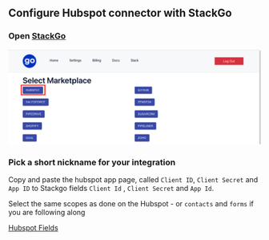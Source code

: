 ## Configure Hubspot connector with StackGo

### Open [StackGo](https://app.stackgo.io/select-marketplace)

![ConfigureHubspotconnectorwithStackGo.png](../../assets/auth0/ConfigureHubspotconnectorwithStackGo.png)

### Pick a short nickname for your integration 

Copy and paste the hubspot app page, called `Client ID`, `Client Secret` and `App ID` to Stackgo fields `Client Id` , `Client Secret` and `App Id`. 

Select the same scopes as done on the Hubspot - or `contacts` and `forms` if you are following along 

[Hubspot Fields](https://www.notion.so/61ccb7571be24e65a57a921c51e8d43c)



